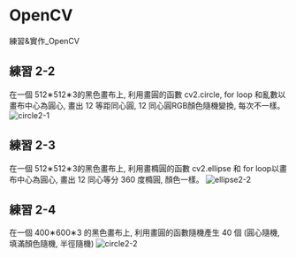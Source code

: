 # OpenCV
練習&amp;實作_OpenCV

## 練習 2-2
在一個  512∗512∗3的黑色畫布上, 利用畫圓的函數 cv2.circle, for loop 和亂數以畫布中心為圓心, 畫出 12 等距同心圓, 12 同心圓RGB顏色隨機變換, 每次不一樣。
![circle2-1](https://github.com/Penny3939/OpenCV/assets/125810833/ed7c3c87-6342-41ad-afd7-536d506d2572)


## 練習 2-3
在一個  512∗512∗3的黑色畫布上, 利用畫橢圓的函數 cv2.ellipse 和 for loop以畫布中心為圓心, 畫出 12 同心等分 360 度橢圓, 顏色一樣。
![ellipse2-2](https://github.com/Penny3939/OpenCV/assets/125810833/6765f91a-1fa8-4ac9-851a-cfc6679990fd)


## 練習 2-4 
在一個  400∗600∗3 的黑色畫布上, 利用畫圓的函數隨機產生 40 個 (圓心隨機, 填滿顏色隨機, 半徑隨機)
![circle2-2](https://github.com/Penny3939/OpenCV/assets/125810833/2c12a840-bea0-4a26-b6e5-21ee2aac342e)
